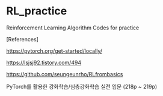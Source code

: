 # RL_practice
Reinforcement Learning Algorithm Codes for practice


[References]

https://pytorch.org/get-started/locally/

https://lsjsj92.tistory.com/494

https://github.com/seungeunrho/RLfrombasics

PyTorch를 활용한 강화학습/심층강화학습 실전 입문 (218p ~ 219p)
